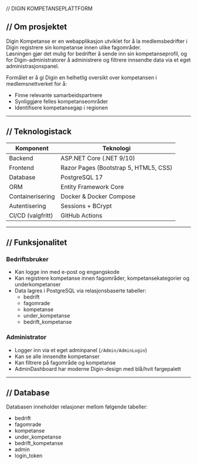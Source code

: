 // DIGIN KOMPETANSEPLATTFORM

## // Om prosjektet
Digin Kompetanse er en webapplikasjon utviklet for å la medlemsbedrifter i Digin registrere sin kompetanse innen ulike fagområder.  
Løsningen gjør det mulig for bedrifter å sende inn sin kompetanseprofil, og for Digin-administratorer å administrere og filtrere innsendte data via et eget administrasjonspanel.

Formålet er å gi Digin en helhetlig oversikt over kompetansen i medlemsnettverket for å:
- Finne relevante samarbeidspartnere
- Synliggjøre felles kompetanseområder
- Identifisere kompetansegap i regionen

---

## // Teknologistack
| Komponent | Teknologi |
|------------|------------|
| Backend | ASP.NET Core (.NET 9/10) |
| Frontend | Razor Pages (Bootstrap 5, HTML5, CSS) |
| Database | PostgreSQL 17 |
| ORM | Entity Framework Core |
| Containerisering | Docker & Docker Compose |
| Autentisering | Sessions + BCrypt |
| CI/CD (valgfritt) | GitHub Actions |

---

## // Funksjonalitet

### Bedriftsbruker
- Kan logge inn med e-post og engangskode
- Kan registrere kompetanse innen fagområder, kompetansekategorier og underkompetanser
- Data lagres i PostgreSQL via relasjonsbaserte tabeller:
    - bedrift
    - fagomrade
    - kompetanse
    - under_kompetanse
    - bedrift_kompetanse

### Administrator
- Logger inn via et eget adminpanel (`/Admin/AdminLogin`)
- Kan se alle innsendte kompetanser
- Kan filtrere på fagområde og kompetanse
- AdminDashboard har moderne Digin-design med blå/hvit fargepalett

---

## // Database
Databasen inneholder relasjoner mellom følgende tabeller:
- bedrift
- fagomrade
- kompetanse
- under_kompetanse
- bedrift_kompetanse
- admin
- login_token

